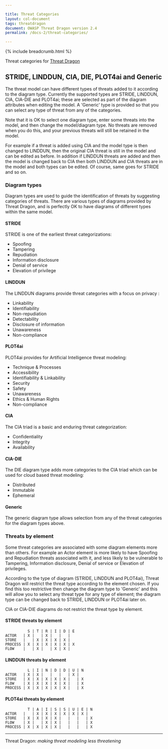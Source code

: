 ```yaml
---

title: Threat Categories
layout: col-document
tags: threatdragon
document: OWASP Threat Dragon version 2.4
permalink: /docs-2/threat-categories/

---
```


{% include breadcrumb.html %}

Threat categories for [Threat Dragon](http://owasp.org/www-project-threat-dragon)

## STRIDE, LINDDUN, CIA, DIE, PLOT4ai and Generic

The threat model can have different types of threats added to it according to the diagram type.
Currently the supported types are STRIDE, LINDDUN, CIA, CIA-DIE and PLOT4ai;
these are selected as part of the diagram attributes when editing the model.
A 'Generic' type is provided so that you can select any type of threat from any of the categories.

Note that it is OK to select one diagram type, enter some threats into the model,
and then change the model/diagram type. No threats are removed when you do this,
and your previous threats will still be retained in the model.

For example if a threat is added using CIA and the model type is then changed to LINDDUN,
then the original CIA threat is still in the model and can be edited as before.
In addition if LINDDUN threats are added and then the model is changed back to CIA
then both LINDDUN and CIA threats are in the model and both types can be edited.
Of course, same goes for STRIDE and so on.

### Diagram types

Diagram types are used to guide the identification of threats by suggesting categories of threats.
There are various types of diagrams provided by Threat Dragon,
and is perfectly OK to have diagrams of different types within the same model.

#### STRIDE

STRIDE is one of the earliest threat categorizations:

* Spoofing
* Tampering
* Repudiation
* Information disclosure
* Denial of service
* Elevation of privilege

#### LINDDUN

The LINDDUN diagrams provide threat categories with a focus on privacy :

* Linkability
* Identifiability
* Non-repudiation
* Detectability
* Disclosure of information
* Unawareness
* Non-compliance

#### PLOT4ai

PLOT4ai provides for Artificial Intelligence threat modeling:

* Technique & Processes
* Accessibility
* Identifiability & Linkability
* Security
* Safety
* Unawareness
* Ethics & Human Rights
* Non-compliance

#### CIA

The CIA triad is a basic and enduring threat categorization:

* Confidentiality
* Integrity
* Availability

#### CIA-DIE

The DIE diagram type adds more categories to the CIA triad which can be used for cloud based threat modeling:

* Distributed
* Immutable
* Ephemeral

#### Generic

The generic diagram type allows selection from any of the threat categories for the diagram types above.

### Threats by element

Some threat categories are associated with some diagram elements more than others.
For example an Actor element is more likely to have Spoofing and Repudiation threats
associated with it, and less likely to be vulnerable to
Tampering, Information disclosure, Denial of service or Elevation of privileges.

According to the type of diagram (STRIDE, LINDDUN and PLOT4ai),
Threat Dragon will restrict the threat type according to the element chosen.
If you find this too restrictive then change the diagram type to 'Generic'
and this will allow you to select any threat type for any type of element;
the diagram type can be changed back to STRIDE, LINDDUN or PLOT4ai later on.

CIA or CIA-DIE diagrams do not restrict the threat type by element.

#### STRIDE threats by element

```text
          S | T | R | I | D | E
ACTOR   | X |   | X |   |   |
STORE   |   | X | X | X | X |
PROCESS | X | X | X | X | X | X
FLOW    |   | X |   | X | X |
```

#### LINDDUN threats by element

```text
          L | I | N | D | D | U | N
ACTOR   | X | X |   |   |   | X |
STORE   | X | X | X | X | X |   | X
FLOW    | X | X | X | X | X |   | X
PROCESS | X | X | X | X | X |   | X
```

#### PLOT4ai threats by element

```text
          T | A | I | S | S | U | E | N
ACTOR   |   | X | X | X | X | X | X |
STORE   | X | X | X | X |   |   |   | X
FLOW    | X |   | X | X |   |   |   | X
PROCESS | X | X | X | X |   |   |   | X
```

----

Threat Dragon: _making threat modeling less threatening_
